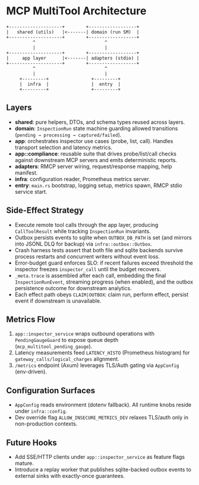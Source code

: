 # MCP MultiTool Architecture

```
+--------------------+        +------------------+
|   shared (utils)   |<-------| domain (run SM)  |
+--------------------+        +------------------+
          ^                          ^
          |                          |
+--------------------+        +------------------+
|     app layer      |<-------| adapters (stdio) |
+--------------------+        +------------------+
          ^                          ^
          |                          |
     +---------+                +---------+
     |  infra  |                |  entry  |
     +---------+                +---------+
```

## Layers
- **shared**: pure helpers, DTOs, and schema types reused across layers.
- **domain**: `InspectionRun` state machine guarding allowed transitions (`pending → processing → captured/failed`).
- **app**: orchestrates inspector use cases (probe, list, call). Handles transport selection and latency metrics.
- **app::compliance**: reusable suite that drives probe/list/call checks against downstream MCP servers and emits deterministic reports.
- **adapters**: RMCP server wiring, request/response mapping, help manifest.
- **infra**: configuration reader, Prometheus metrics server.
- **entry**: `main.rs` bootstrap, logging setup, metrics spawn, RMCP stdio service start.

## Side-Effect Strategy
- Execute remote tool calls through the app layer, producing `CallToolResult` while tracking `InspectionRun` invariants.
- Outbox persists events to sqlite when `OUTBOX_DB_PATH` is set (and mirrors into JSONL DLQ for backup) via `infra::outbox::Outbox`.
- Crash harness tests assert that both file and sqlite backends survive process restarts and concurrent writers without event loss.
- Error-budget guard enforces SLO: if recent failures exceed threshold the inspector freezes `inspector_call` until the budget recovers.
- `_meta.trace` is assembled after each call, embedding the final `InspectionRunEvent`, streaming progress (when enabled), and the outbox persistence outcome for downstream analytics.
- Each effect path obeys `CLAIM|OUTBOX`: claim run, perform effect, persist event if downstream is unavailable.

## Metrics Flow
1. `app::inspector_service` wraps outbound operations with `PendingGaugeGuard` to expose queue depth (`mcp_multitool_pending_gauge`).
2. Latency measurements feed `LATENCY_HISTO` (Prometheus histogram) for `gateway_calls/logical_charges` alignment.
3. `/metrics` endpoint (Axum) leverages TLS/Auth gating via `AppConfig` (env-driven).

## Configuration Surfaces
- `AppConfig` reads environment (dotenv fallback). All runtime knobs reside under `infra::config`.
- Dev override flag `ALLOW_INSECURE_METRICS_DEV` relaxes TLS/auth only in non-production contexts.

## Future Hooks
- Add SSE/HTTP clients under `app::inspector_service` as feature flags mature.
- Introduce a replay worker that publishes sqlite-backed outbox events to external sinks with exactly-once guarantees.
